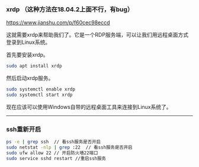 ### xrdp （这种方法在18.04.2上面不行，有bug）

https://www.jianshu.com/p/f60cec98eccd

这就需要xrdp来帮助我们了。它是一个RDP服务端，可以让我们用远程桌面方式登录到Linux系统。

首先要安装xrdp。
```bash
sudo apt install xrdp
```
然后启动xrdp服务。
```bash
sudo systemctl enable xrdp
sudo systemctl start xrdp
```

现在应该可以使用Windows自带的远程桌面工具来连接到Linux系统了。

---

### ssh重新开启
```bash
ps -e | grep ssh  // 看ssh服务是否开启
sudo netstat -nlp | grep :22  // 看ssh服务是否开启
sudo ufw allow 22 // 开启防火墙22端口
sudo service sshd restart //重启ssh服务
```
